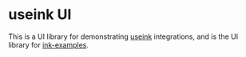 # useink UI

This is a UI library for demonstrating [useink](https://use.ink/frontend/overview/) integrations, and is the UI library for
[ink-examples](github.com/use-ink/ink-examples/).